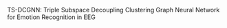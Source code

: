 TS-DCGNN: Triple Subspace Decoupling Clustering Graph Neural Network for Emotion Recognition in EEG
